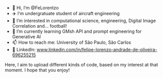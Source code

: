 - 👋 Hi, I’m @FeLorentzo
- ✈️ I'm undergratuate student of aircraft engineering
- 👀 I’m interested in computational science, engineering, Digital Image Correlation and... football!
- 🌱 I’m currently learning GMsh API and prompt engineering for Generative AI
- 📫 How to reach me: University of São Paulo, São Carlos
- 👥 LinkedIn: www.linkedin.com/in/felipe-lorenzo-andrade-de-oliveira-696255215

Here, I aim to upload different kinds of code, based on my interest at that moment. I hope that you enjoy!
